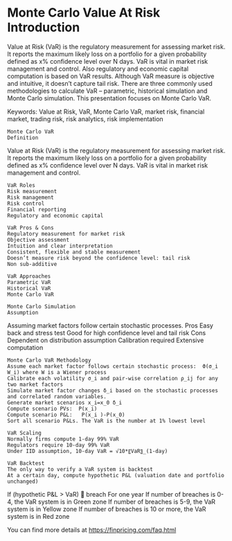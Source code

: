 # Monte Carlo Value At Risk Introduction

Value at Risk (VaR) is the regulatory measurement for assessing market risk. It reports the maximum likely loss on a portfolio for a given probability defined as x% confidence level over N days. VaR is vital in market risk management and control. Also regulatory and economic capital computation is based on VaR results. Although VaR measure is objective and intuitive, it doesn’t capture tail risk. There are three commonly used methodologies to calculate VaR – parametric, historical simulation and Monte Carlo simulation. This presentation focuses on Monte Carlo VaR.  

Keywords:
Value at Risk, VaR, Monte Carlo VaR, market risk, financial market, trading risk, risk analytics, risk implementation

	Monte Carlo VaR
	Definition
Value at Risk (VaR) is the regulatory measurement for assessing market risk. It reports the maximum likely loss on a portfolio for a given probability defined as x% confidence level over N days. VaR is vital in market risk management and control. 
 

	VaR Roles
	Risk measurement
	Risk management
	Risk control
	Financial reporting
	Regulatory and economic capital

	VaR Pros & Cons
	Regulatory measurement for market risk
	Objective assessment
	Intuition and clear interpretation
	Consistent, flexible and stable measurement
	Doesn’t measure risk beyond the confidence level: tail risk
	Non sub-additive

	VaR Approaches
	Parametric VaR
	Historical VaR
	Monte Carlo VaR

	Monte Carlo Simulation
	Assumption
Assuming market factors follow certain stochastic processes.
	Pros
Easy back and stress test
Good for high confidence level and tail risk
	Cons
Dependent on distribution assumption
Calibration required
Extensive computation

	Monte Carlo VaR Methodology
	Assume each market factor follows certain stochastic process:  ϑ(σ_i W_i) where W is a Wiener process
	Calibrate each volatility σ_i and pair-wise correlation ρ_ij for any two market factors
	Simulate market factor changes δ_i based on the stochastic processes and correlated random variables.
	Generate market scenarios x_i=x_0 δ_i
	Compute scenario PVs:  P(x_i)
	Compute scenario P&L:	P(x_i )-P(x_0)
	Sort all scenario P&Ls. The VaR is the number at 1% lowest level

	VaR Scaling
	Normally firms compute 1-day 99% VaR
	Regulators require 10-day 99% VaR
	Under IID assumption, 10-day VaR = √10*〖VaR〗_(1-day)

	VaR Backtest
	The only way to verify a VaR system is backtest
	At a certain day, compute hypothetic P&L (valuation date and portfolio unchanged)
If (hypothetic P&L > VaR)  breach
	For one year
If number of breaches is 0-4, the VaR system is in Green zone
If number of breaches is 5-9, the VaR system is in Yellow zone
If number of breaches is 10 or more, the VaR system is in Red zone


You can find more details at
https://finpricing.com/faq.html

 
